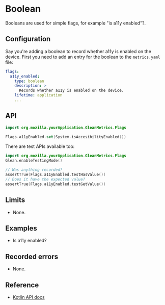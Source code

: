 # Boolean

Booleans are used for simple flags, for example "is a11y enabled"?.

## Configuration

Say you're adding a boolean to record whether a11y is enabled on the device. First you need to add an entry for the boolean to the `metrics.yaml` file:

```YAML
flags:
  a11y_enabled:
    type: boolean
    description: >
      Records whether a11y is enabled on the device.
    lifetime: application
    ...
```

## API

```Kotlin
import org.mozilla.yourApplication.GleanMetrics.Flags

Flags.a11yEnabled.set(System.isAccesibilityEnabled())
```

There are test APIs available too:

```Kotlin
import org.mozilla.yourApplication.GleanMetrics.Flags
Glean.enableTestingMode()

// Was anything recorded?
assertTrue(Flags.a11yEnabled.testHasValue())
// Does it have the expected value?
assertTrue(Flags.a11yEnabled.testGetValue())
```

## Limits

* None.

## Examples

* Is a11y enabled?

## Recorded errors

* None.

## Reference

* [Kotlin API docs](../../../javadoc/glean/mozilla.telemetry.glean.private/-boolean-metric-type/index.html)

